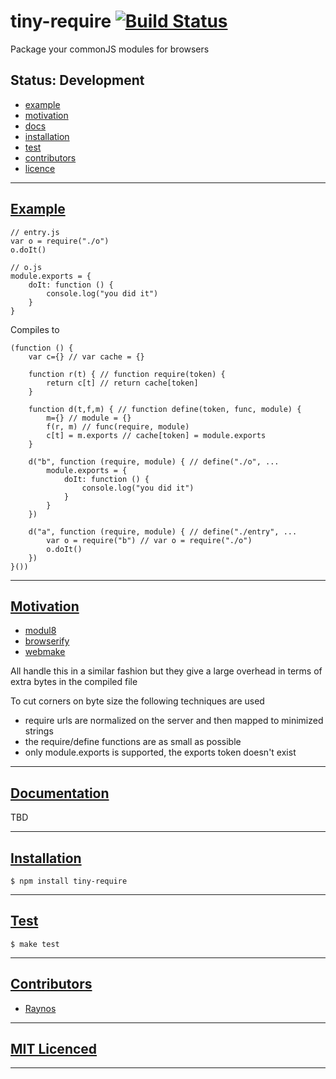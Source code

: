 # tiny-require [![Build Status][1]][2]

Package your commonJS modules for browsers

## Status: Development

 - [example][3]
 - [motivation][4]
 - [docs][8]
 - [installation][9]
 - [test][10]
 - [contributors][11]
 - [licence][12]

***

## <a name="example" href="#example">Example</a>

    // entry.js
    var o = require("./o")
    o.doIt()

    // o.js
    module.exports = { 
        doIt: function () {
            console.log("you did it")    
        }
    }

Compiles to

    (function () {
        var c={} // var cache = {}

        function r(t) { // function require(token) {
            return c[t] // return cache[token]
        }

        function d(t,f,m) { // function define(token, func, module) {
            m={} // module = {}
            f(r, m) // func(require, module)
            c[t] = m.exports // cache[token] = module.exports
        }

        d("b", function (require, module) { // define("./o", ...
            module.exports = {
                doIt: function () {
                    console.log("you did it")
                }
            }
        })

        d("a", function (require, module) { // define("./entry", ...
            var o = require("b") // var o = require("./o")
            o.doIt()
        })
    }())

***

## <a name="motivation" href="#motivation">Motivation</a>

 - [modul8][5]
 - [browserify][6]
 - [webmake][7]

All handle this in a similar fashion but they give a large overhead in terms of extra bytes in the compiled file

To cut corners on byte size the following techniques are used

 - require urls are normalized on the server and then mapped to minimized strings
 - the require/define functions are as small as possible
 - only module.exports is supported, the exports token doesn't exist

***

## <a name="docs" href="#docs">Documentation</a>

TBD

***

## <a name="installation" href="#installation">Installation</a>

`$ npm install tiny-require`

***

## <a name="test" href="#test">Test</a>

`$ make test`

***

## <a name="contributors" href="#contributors">Contributors</a>

 - [Raynos][13]

***

## <a name="licence" href="#licence">MIT Licenced</a>

***

  [1]: https://secure.travis-ci.org/Raynos/tiny-require.png
  [2]: http://travis-ci.org/Raynos/tiny-require
  [3]: https://github.com/Raynos/tiny-require#example
  [4]: https://github.com/Raynos/tiny-require#motivation
  [5]: https://github.com/clux/modul8
  [6]: https://github.com/substack/node-browserify
  [7]: https://github.com/medikoo/modules-webmake
  [8]: https://github.com/Raynos/tiny-require#docs
  [9]: https://github.com/Raynos/tiny-require#installation
  [10]: https://github.com/Raynos/tiny-require#test
  [11]: https://github.com/Raynos/tiny-require#contributors
  [12]: https://github.com/Raynos/tiny-require#licence
  [13]: https://github.com/Raynos
